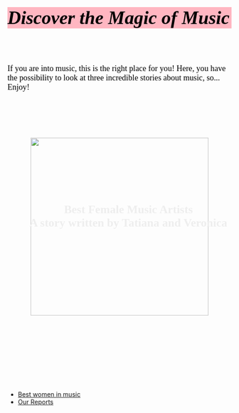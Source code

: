 <html>
<head>
<style>
h1 {
  color: black; 
  font-family: Times new Roman;
  font-size: 300%;
  font-style: italic;
  background-color: violet;
  text-align: center

}


p {
  color: black;
  font-family: Times New Romans;
  font-size: 200%;
  text-align: center

}
</style>

</head>
<body>

<br>

<h1>Discover the Magic of Music</h1>
<br>
<br>

<p>If you are into music, this is the right place for you! Here, you have the possibility to look at three incredible stories about music, so... Enjoy!</p>

</body>
</html>
<html>
<head>

<style>
.text-overlay {
    position: relative;   
    width: 100%;  
}
h4 {
    position: absolute;
    color: #eee;
    font: bold 26px Georgia;
    padding:10px;       
    top: 100px;
    left: 10px;
    width: 100%;
}

</style>

<br>
<br>
<br>
<br>
<br>


<div align="center">
<div class="text-overlay">
<img src="https://media.istockphoto.com/id/1306453982/photo/portrait-of-young-female-singer-isolated-on-blue-pink-background.jpg?s=612x612&w=0&k=20&c=cxl5QkpzNYfX9KtSkqZXSfgrltfJd6QQ4dJBuF5h-co=" weight="700" height="400"/>


>     
<h4>Best Female Music Artists<br/> A story written by Tatiana and Veronica</h4>
</div>
</div>


<html>
<head>
<style>
h1 {
  color: black; 
  font-family: Times new Roman;
  font-size: 300%;
  background-color: lightpink;
  text-align: center

}
p {
  color: black;
  font-family: Times News Roman;
  font-size: 130%;
  text-align: center

}
</style>

<br>
<br>
<br>
<br>
<br>
<br>
<br>
<br>

</head>

</html>

<ul>
  <li><a href="https://veronicacopparoni.github.io/Best-women-in-music">Best women in music</a></li>
  <li><a href="https://veronicacopparoni.github.io/Reports">Our Reports</a></li>
</ul>





